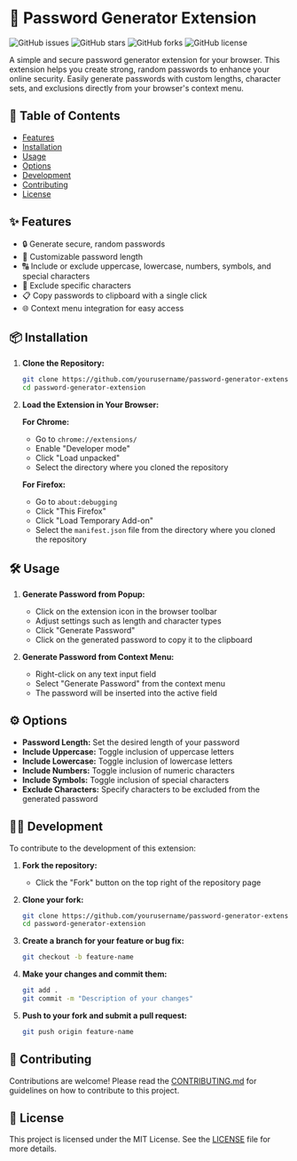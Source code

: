 # 🚀 Password Generator Extension

![GitHub issues](https://img.shields.io/github/issues/yourusername/password-generator-extension)
![GitHub stars](https://img.shields.io/github/stars/yourusername/password-generator-extension)
![GitHub forks](https://img.shields.io/github/forks/yourusername/password-generator-extension)
![GitHub license](https://img.shields.io/github/license/yourusername/password-generator-extension)

A simple and secure password generator extension for your browser. This extension helps you create strong, random passwords to enhance your online security. Easily generate passwords with custom lengths, character sets, and exclusions directly from your browser's context menu.

## 📜 Table of Contents

- [Features](#features)
- [Installation](#installation)
- [Usage](#usage)
- [Options](#options)
- [Development](#development)
- [Contributing](#contributing)
- [License](#license)

## ✨ Features

- 🔒 Generate secure, random passwords
- 📏 Customizable password length
- 🔠 Include or exclude uppercase, lowercase, numbers, symbols, and special characters
- 📝 Exclude specific characters
- 📋 Copy passwords to clipboard with a single click
- 🌐 Context menu integration for easy access

## 📦 Installation

1. **Clone the Repository:**
   ```bash
   git clone https://github.com/yourusername/password-generator-extension.git
   cd password-generator-extension
   ```

2. **Load the Extension in Your Browser:**

   **For Chrome:**
   - Go to `chrome://extensions/`
   - Enable "Developer mode"
   - Click "Load unpacked"
   - Select the directory where you cloned the repository

   **For Firefox:**
   - Go to `about:debugging`
   - Click "This Firefox"
   - Click "Load Temporary Add-on"
   - Select the `manifest.json` file from the directory where you cloned the repository

## 🛠️ Usage

1. **Generate Password from Popup:**
   - Click on the extension icon in the browser toolbar
   - Adjust settings such as length and character types
   - Click "Generate Password"
   - Click on the generated password to copy it to the clipboard

2. **Generate Password from Context Menu:**
   - Right-click on any text input field
   - Select "Generate Password" from the context menu
   - The password will be inserted into the active field

## ⚙️ Options

- **Password Length:** Set the desired length of your password
- **Include Uppercase:** Toggle inclusion of uppercase letters
- **Include Lowercase:** Toggle inclusion of lowercase letters
- **Include Numbers:** Toggle inclusion of numeric characters
- **Include Symbols:** Toggle inclusion of special characters
- **Exclude Characters:** Specify characters to be excluded from the generated password

## 🧑‍💻 Development

To contribute to the development of this extension:

1. **Fork the repository:**
   - Click the "Fork" button on the top right of the repository page

2. **Clone your fork:**
   ```bash
   git clone https://github.com/yourusername/password-generator-extension.git
   cd password-generator-extension
   ```

3. **Create a branch for your feature or bug fix:**
   ```bash
   git checkout -b feature-name
   ```

4. **Make your changes and commit them:**
   ```bash
   git add .
   git commit -m "Description of your changes"
   ```

5. **Push to your fork and submit a pull request:**
   ```bash
   git push origin feature-name
   ```

## 🤝 Contributing

Contributions are welcome! Please read the [CONTRIBUTING.md](CONTRIBUTING.md) for guidelines on how to contribute to this project.

## 📄 License

This project is licensed under the MIT License. See the [LICENSE](LICENSE) file for more details.
